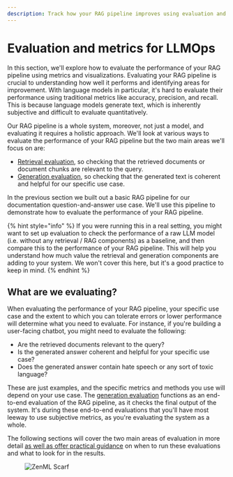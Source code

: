 ```yaml
---
description: Track how your RAG pipeline improves using evaluation and metrics.
---
```


# Evaluation and metrics for LLMOps

In this section, we'll explore how to evaluate the performance of your RAG
pipeline using metrics and visualizations. Evaluating your RAG pipeline is
crucial to understanding how well it performs and identifying areas for
improvement. With language models in particular, it's hard to evaluate their
performance using traditional metrics like accuracy, precision, and recall. This
is because language models generate text, which is inherently subjective and
difficult to evaluate quantitatively.

Our RAG pipeline is a whole system, moreover, not just a model, and evaluating
it requires a holistic approach. We'll look at various ways to evaluate the
performance of your RAG pipeline but the two main areas we'll focus on are:

- [Retrieval evaluation](retrieval.md), so checking that the
  retrieved documents or document chunks are relevant to the query.
- [Generation evaluation](generation.md), so checking that the
  generated text is coherent and helpful for our specific use case.

In the previous section we built out a basic RAG pipeline for our documentation
question-and-answer use case. We'll use this pipeline to demonstrate how to
evaluate the performance of your RAG pipeline.

{% hint style="info" %}
If you were running this in a real setting, you might want to set up evaluation
to check the performance of a raw LLM model (i.e. without any retrieval / RAG
components) as a baseline, and then compare this to the performance of your RAG
pipeline. This will help you understand how much value the retrieval and
generation components are adding to your system. We won't cover this here, but
it's a good practice to keep in mind.
{% endhint %}

## What are we evaluating?

When evaluating the performance of your RAG pipeline, your specific use case and
the extent to which you can tolerate errors or lower performance will determine
what you need to evaluate. For instance, if you're building a user-facing
chatbot, you might need to evaluate the following:

- Are the retrieved documents relevant to the query?
- Is the generated answer coherent and helpful for your specific use case?
- Does the generated answer contain hate speech or any sort of toxic language?

These are just examples, and the specific metrics and methods you
use will depend on your use case. The [generation evaluation](generation.md)
functions as an end-to-end evaluation of the RAG pipeline, as it checks the
final output of the system. It's during these end-to-end evaluations that you'll
have most leeway to use subjective metrics, as you're evaluating the system as a
whole.

The following sections will cover the two main areas of evaluation in more
detail [as well as offer practical
guidance](evaluation/evaluation-in-practice.md) on when to run these evaluations
and what to look for in the results.

<figure><img src="https://static.scarf.sh/a.png?x-pxid=f0b4f458-0a54-4fcd-aa95-d5ee424815bc" alt="ZenML Scarf"><figcaption></figcaption></figure>
